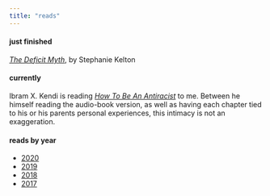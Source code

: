 ```yaml
---
title: "reads"
---
```


#### just finished

[_The Deficit Myth_](https://stephaniekelton.com/book/), by Stephanie Kelton

#### currently

Ibram X. Kendi is reading [_How To Be An Antiracist_](https://www.ibramxkendi.com/how-to-be-an-antiracist-1) to me. Between he himself reading the audio-book version, as well as having each chapter tied to his or his parents personal experiences, this intimacy is not an exaggeration.

#### reads by year

- [2020](/reads/2020)
- [2019](/reads/2019)
- [2018](/reads/2018)
- [2017](/reads/2017)
